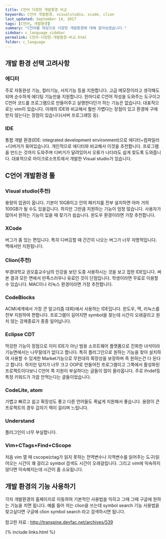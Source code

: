 ```yaml
---
title: C언어 다양한 개발환경 비교
keywords: C언어 개발환경, visualstudio, xcode, clion
last_updated: September 14, 2017
tags: [C언어, 개발환경]
summary: "C언어를 대상으로 다양한 개발환경에 대해 알아보겠습니다."
sidebar: c_language_sidebar
permalink: C언어-다양한-개발환경-비교.html
folder: c_language
---
```


## 개발 환경 선택 고려사항

### 에디터

주로 자동완성 기능, 컬러기능, 서치기능 등을 지원합니다. 고급 메모장이라고 생각해도 되며 순수하게 에디팅 기능만을 지원합니다.  한마디로 C언어 작성을 도와주는 도구이고 C언어 코드를 프로그램으로 만들어주고 실행한다던가 하는 기능은 없습니다. 대표적으로는 vim이 있습니다. 아래의 IDE와 비교해서 훨씬 가볍다는 장점이 있고 환경에 구애받지 않는다는 장점이 있습니다(서버 프로그래밍 등).

### IDE

통합 개발 환경(IDE: integrated development environment)으로 에디터+컴파일러+디버거가 묶여있습니다. 개인적으로 에디터와 비교해서 이것을 추천합니다. 프로그램을 만드는 것까지 도와주며 디버거가 달려있어서 오류가 나더라도 쉽게 찾도록 도와줍니다. 대표적으로 마이크로소프트에서 개발한 Visual studio가 있습니다.  

## C언어 개발환경 툴

### Visual studio(추천)

용량의 압권이 옵니다. 기본이 10GB이고 안의 패키지를 전부 설치하면 아마 거의 100GB가 될 수도 있을겁니다. 하지만 그만큼 지원하는 기능이 엄청 많습니다. 사용자가 많아서 원하는 기능이 있을 때 찾기가 쉽습니다. 윈도우 환경이라면 가장 추천합니다.  

### XCode

버그가 좀 있는 편입니다. 특히 디버깅할 때 간간히 나오는 버그가 너무 치명적입니다. 맥에서만 지원됩니다.

### Clion(추천)

부경대학교 권오흠교수님의 인강을 보던 도중 사용하시는 것을 보고 접한 IDE입니다. 써본 결과 모든 면에서 만족스러우나 유료인 것이 단점입니다. 학생이라면 무료로 이용할 수 있습니다. MAC이나 리눅스 환경이라면 가장 추천합니다.

### CodeBlocks

ACM(세계에서 가장 큰 알고리즘 대회)에서 사용하는 IDE입니다. 윈도우, 맥, 리눅스를 전부 지원하여 편합니다. 프로그램이 길어지면 symbol을 찾는데 시간이 오래걸리고 원치 않는 강제종료가 종종 일어납니다.

### Eclipse CDT

막강한 기능이 장점으로 이미 IDE가 아닌 범용 소프트웨어 플랫폼으로 진화한 녀석이라 기능면에서는 나무랄데가 없다고 합니다. 특히 플러그인으로 원하는 기능을 찾아 설치하여 사용할 수 있게한 Market기능으로 무한대의 확장성을 보장하며 즉 원하는건 다 된다고 합니다. 하지만 덩치가 너무 크고 OOP로 만들어진 프로그램이고 그쪽에서 활성화된 프로젝트이다보니 C언어 쪽 지원이 부실하다는 글들이 많이 올라옵니다. 주로 ifndef등 특정 키워드가 가끔 안먹는다는 글들이었습니다.

### CodeLite, atom

가볍고 빠르고 쉽고 확장성도 좋고 다른 언어들도 폭넓게 지원해서 좋습니다. 용량이 큰 프로젝트의 경우 갑자기 렉이 걸리며 느립니다.  

### Understand

플러그인이 너무 부실합니다.

### Vim+CTags+Find+CScope

처음 vim 열 때 cscope(ctag가 읽지 못하는 전역변수나 지역변수를 읽어주는 도구)읽어오는 시간이 꽤 걸리고 symbol 검색도 시간이 오래걸립니다. 그리고 vim에 익숙하지 않다면 익숙해지는데 시간이 좀 소요됩니다.  

## 개발 환경의 기능 사용하기

각자 개발환경의 홈페이지로 이동하여 기본적인 사용법을 익히고 그때 그때 구글에 원하는 기능을 치면 됩니다. 예를 들어 저는 clion을 쓰는데 symbol search 기능 사용법을 찾고싶다면 구글에 clion symbol search 라고 검색하시면 됩니다.  
  
참고한 자료 : http://transpine.devfac.net/archives/539

{% include links.html %}
